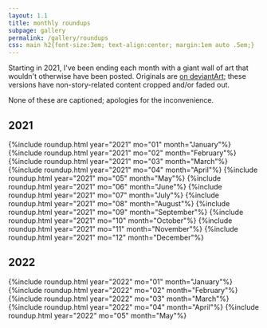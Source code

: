 ```yaml
---
layout: 1.1
title: monthly roundups
subpage: gallery
permalink: /gallery/roundups
css: main h2{font-size:3em; text-align:center; margin:1em auto .5em;}
---
```

Starting in 2021, I've been ending each month with a giant wall of art that wouldn't otherwise have been posted. Originals are [on deviantArt](https://www.deviantart.com/a-flyleaf/gallery/81345929/compilation-stuff); these versions have non-story-related content cropped and/or faded out.

None of these are captioned; apologies for the inconvenience.

## 2021
<section id="gallery" class="artwall roundup">
	{%include roundup.html year="2021" mo="01" month="January"%}
	{%include roundup.html year="2021" mo="02" month="February"%}
	{%include roundup.html year="2021" mo="03" month="March"%}
	{%include roundup.html year="2021" mo="04" month="April"%}
	{%include roundup.html year="2021" mo="05" month="May"%}
	{%include roundup.html year="2021" mo="06" month="June"%}
	{%include roundup.html year="2021" mo="07" month="July"%}
	{%include roundup.html year="2021" mo="08" month="August"%}
	{%include roundup.html year="2021" mo="09" month="September"%}
	{%include roundup.html year="2021" mo="10" month="October"%}
	{%include roundup.html year="2021" mo="11" month="November"%}
	{%include roundup.html year="2021" mo="12" month="December"%}
</section>

## 2022
<section id="gallery" class="artwall roundup">
	{%include roundup.html year="2022" mo="01" month="January"%}
	{%include roundup.html year="2022" mo="02" month="February"%}
	{%include roundup.html year="2022" mo="03" month="March"%}
	{%include roundup.html year="2022" mo="04" month="April"%}
	{%include roundup.html year="2022" mo="05" month="May"%}<!--
	{%include roundup.html year="2022" mo="06" month="June"%}
	{%include roundup.html year="2022" mo="07" month="July"%}
	{%include roundup.html year="2022" mo="08" month="August"%}
	{%include roundup.html year="2022" mo="09" month="September"%}
	{%include roundup.html year="2022" mo="10" month="October"%}
	{%include roundup.html year="2022" mo="11" month="November"%}
	{%include roundup.html year="2022" mo="12" month="December"%}-->
</section>

<!--note to self: anything with J+KL takes thumbnail priority, but something finished/in full color would be nice. barring that, a somehow-representative sketch that DOESN'T include J/KL. no text ideal-->